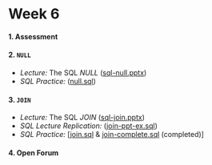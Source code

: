 # Week 6

#### 1. Assessment

#### 2. `NULL` 

  + *Lecture:* The SQL *NULL* ([sql-null.pptx](https://mrrisley.github.io/sql-uc-fall2019/week-6/sql-null.pptx))
  + *SQL Practice:* ([null.sql](https://mrrisley.github.io/sql-uc-fall2019/week-6/null.sql))

#### 3. `JOIN`

  + *Lecture:* The SQL *JOIN* ([sql-join.pptx](https://mrrisley.github.io/sql-uc-fall2019/week-6/sql-join.pptx))
  + *SQL Lecture Replication:* ([join-ppt-ex.sql](https://mrrisley.github.io/sql-uc-fall2019/week-6/join-ppt-ex.sql))
  + *SQL Practice:* [[join.sql](https://mrrisley.github.io/sql-uc-fall2019/week-6/join.sql) & [join-complete.sql](https://mrrisley.github.io/sql-uc-fall2019/week-6/join-complete.sql) (completed)]

#### 4. Open Forum



